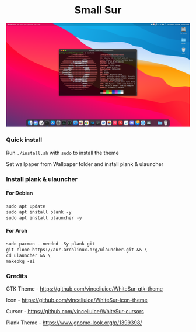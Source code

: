 <h1 align="center"> Small Sur </h1>
<p align="center"> <img src="img/sample.png"/> </p>


### Quick install 
Run `./install.sh` with `sudo` to install the theme

Set wallpaper from Wallpaper folder and install plank & ulauncher

### Install plank & ulauncher
#### For Debian
```
sudo apt update
sudo apt install plank -y
sudo apt install ulauncher -y
```
#### For Arch
```
sudo pacman --needed -Sy plank git
git clone https://aur.archlinux.org/ulauncher.git && \
cd ulauncher && \
makepkg -si
```


### Credits 
GTK Theme - https://github.com/vinceliuice/WhiteSur-gtk-theme

Icon - https://github.com/vinceliuice/WhiteSur-icon-theme 

Cursor - https://github.com/vinceliuice/WhiteSur-cursors

Plank Theme - https://www.gnome-look.org/p/1399398/
